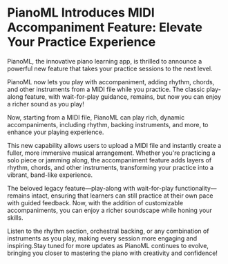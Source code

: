 # PianoML Introduces MIDI Accompaniment Feature: Elevate Your Practice Experience



PianoML, the innovative piano learning app, is thrilled to announce a powerful new feature that takes your practice sessions to the next level. 

PianoML now lets you play with accompaniment, adding rhythm, chords, and other instruments from a MIDI file while you practice. The classic play-along feature, with wait-for-play guidance, remains, but now you can enjoy a richer sound as you play!



Now, starting from a MIDI file, PianoML can play rich, dynamic accompaniments, including rhythm, backing instruments, and more, to enhance your playing experience.

This new capability allows users to upload a MIDI file and instantly create a fuller, more immersive musical arrangement. Whether you're practicing a solo piece or jamming along, the accompaniment feature adds layers of rhythm, chords, and other instruments, transforming your practice into a vibrant, band-like experience.

The beloved legacy feature—play-along with wait-for-play functionality—remains intact, ensuring that learners can still practice at their own pace with guided feedback. Now, with the addition of customizable accompaniments, you can enjoy a richer soundscape while honing your skills. 

Listen to the rhythm section, orchestral backing, or any combination of instruments as you play, making every session more engaging and inspiring.Stay tuned for more updates as PianoML continues to evolve, bringing you closer to mastering the piano with creativity and confidence!


